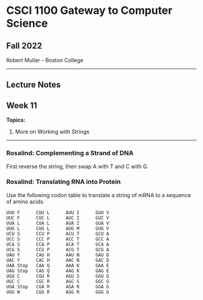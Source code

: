 # CSCI 1100 Gateway to Computer Science

## Fall 2022

Robert Muller - Boston College

---

## Lecture Notes
## Week 11

**Topics:**

1. More on Working with Strings

---

### Rosalind: Complementing a Strand of DNA

First reverse the string, then swap A with T and C with G.

### Rosalind: Translating RNA into Protein

Use the following codon table to translate a string of mRNA to a sequence of amino acids.

```
UUU F      CUU L      AUU I      GUU V
UUC F      CUC L      AUC I      GUC V
UUA L      CUA L      AUA I      GUA V
UUG L      CUG L      AUG M      GUG V
UCU S      CCU P      ACU T      GCU A
UCC S      CCC P      ACC T      GCC A
UCA S      CCA P      ACA T      GCA A
UCG S      CCG P      ACG T      GCG A
UAU Y      CAU H      AAU N      GAU D
UAC Y      CAC H      AAC N      GAC D
UAA Stop   CAA Q      AAA K      GAA E
UAG Stop   CAG Q      AAG K      GAG E
UGU C      CGU R      AGU S      GGU G
UGC C      CGC R      AGC S      GGC G
UGA Stop   CGA R      AGA R      GGA G
UGG W      CGG R      AGG R      GGG G
```
